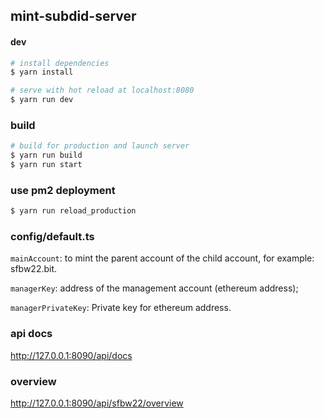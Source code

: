## mint-subdid-server

#### dev
``` bash
# install dependencies
$ yarn install

# serve with hot reload at localhost:8080
$ yarn run dev
```

### build
```bash
# build for production and launch server
$ yarn run build
$ yarn run start
```

### use pm2 deployment
```bash 
$ yarn run reload_production
```

### config/default.ts
`mainAccount`: to mint the parent account of the child account, for example: sfbw22.bit.

`managerKey`: address of the management account (ethereum address);

`managerPrivateKey`: Private key for ethereum address.


### api docs
http://127.0.0.1:8090/api/docs


### overview
http://127.0.0.1:8090/api/sfbw22/overview
